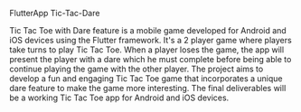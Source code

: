 
FlutterApp
Tic-Tac-Dare

Tic Tac Toe with Dare feature is a mobile game developed for Android and iOS devices using the Flutter framework. It's a 2 player game where players take turns to play Tic Tac Toe. When a player loses the game, the app will present the player with a dare which he must complete before being able to continue playing the game with the other player. The project aims to develop a fun and engaging Tic Tac Toe game that incorporates a unique dare feature to make the game more interesting. The final deliverables will be a working Tic Tac Toe app for Android and iOS devices.
